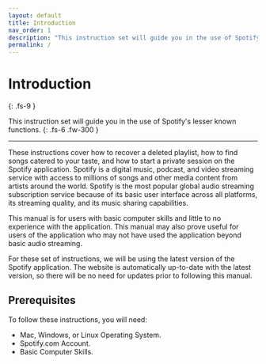 ```yaml
---
layout: default
title: Introduction
nav_order: 1
description: "This instruction set will guide you in the use of Spotify's lesser known functions."
permalink: /
---
```


# Introduction
{: .fs-9 }

This instruction set will guide you in the use of Spotify's lesser known functions.
{: .fs-6 .fw-300 }

---

These instructions cover how to recover a deleted playlist, how to find songs catered to your taste, and how to start a private session on the Spotify application. Spotify is a digital music, podcast, and video streaming service with access to millions of songs and other media content from artists around the world. Spotify is the most popular global audio streaming subscription service because of its basic user interface across all platforms, its streaming quality, and its music sharing capabilities.

This manual is for users with basic computer skills and little to no experience with the application. This manual may also prove useful for users of the application who may not have used the application beyond basic audio streaming.

For these set of instructions, we will be using the latest version of the Spotify application. The website is automatically up-to-date with the latest version, so there will be no need for updates prior to following this manual.

## Prerequisites

To follow these instructions, you will need:

* Mac, Windows, or Linux Operating System.
* Spotify.com Account.
* Basic Computer Skills.
